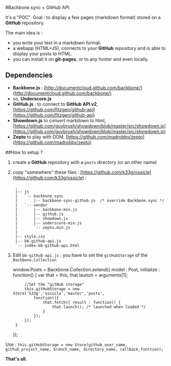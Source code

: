 #Backbone.sync + GitHub API

It's a "POC". Goal : to display a few pages (markdown format) stored on a **GitHub** repository.

The main idea is :

- you write your text in a markdown format.
- a webapp (HTML+JS), connects to your **GitHub** repository and is able to display your posts to HTML.
- you can install it on **git-pages**, or to any hoster and even locally.

## Dependencies

- **Backbone.js** : [http://documentcloud.github.com/backbone/](http://documentcloud.github.com/backbone/)
- so, **Underscore.js**
- **GitHub.js** : to connect to **GitHub API v2**, [https://github.com/fitzgen/github-api](https://github.com/fitzgen/github-api)
- **Showdown.js** to convert markdown to html, [https://github.com/guybrush/showdown/blob/master/src/showdown.js](https://github.com/guybrush/showdown/blob/master/src/showdown.js)
- **Zepto** to play with DOM, [https://github.com/madrobby/zepto](https://github.com/madrobby/zepto)

##How to setup ?

1. create a **GitHub** repository with a `posts` directory (or an other name)
2. copy "somewhere" these files : [https://github.com/k33g/ossicle](https://github.com/k33g/ossicle) :

    	.
		|-- js
		|   `-- backbone.sync
		|       |-- backbone-sync-github.js  /* override Backbone.sync */
		|   `-- vendor
		|       |-- backbone-min.js
		|       |-- github.js
		|       |-- showdown.js
		|       |-- underscore-min.js
		|       `-- zepto.min.js
		|
		|-- style.css
		|-- bb-github-api.js
		`-- index-bb-github-api.html

3. Edit `bb-github-api.js` : you have to set the `gitHubStorage` of the `Backbone.Collection`


    window.Posts = Backbone.Collection.extend({
        model : Post,
        initialize : function() {
            var that = this;
            that.launch = arguments[1];

            //Set the "gitHub storage"
            this.gitHubStorage = new Store('k33g','ossicle','master','posts',
                function(){
                    that.fetch({ result : function() {
                        that.launch(); /* launched when loaded */
                    }
                });
            });
        }
    });



Use : `this.gitHubStorage = new Store(github_user_name, github_project_name, branch_name, directory_name, callback_function);`

**That's all.**

